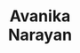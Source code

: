 ---
layout: page
title: <b>Avanika</b> <br> Narayan 
description: Stanford University
img: assets/img/avanika.jpg
redirect: https://www.linkedin.com/in/avanika-narayan-a35a02a3/
importance: 6
category: speaker
---